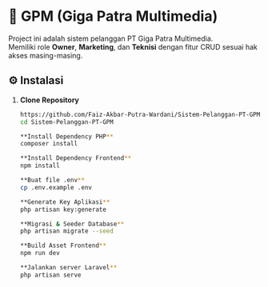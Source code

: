 # 🚀 GPM (Giga Patra Multimedia)

Project ini adalah sistem pelanggan PT Giga Patra Multimedia.  
Memiliki role **Owner**, **Marketing**, dan **Teknisi** dengan fitur CRUD sesuai hak akses masing-masing.

## ⚙️ Instalasi

1. **Clone Repository**
   ```bash
   https://github.com/Faiz-Akbar-Putra-Wardani/Sistem-Pelanggan-PT-GPM.git
   cd Sistem-Pelanggan-PT-GPM
   
   **Install Dependency PHP**
   composer install
   
   **Install Dependency Frontend**
   npm install

   **Buat file .env**
   cp .env.example .env
   
   **Generate Key Aplikasi**
   php artisan key:generate

   **Migrasi & Seeder Database**
   php artisan migrate --seed

   **Build Asset Frontend**
   npm run dev
   
   **Jalankan server Laravel**
   php artisan serve


